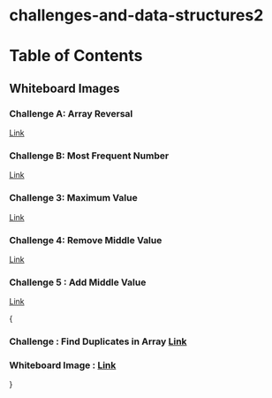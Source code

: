 # challenges-and-data-structures2


# Table of Contents

## Whiteboard Images

### Challenge A: Array Reversal
[Link](https://github.com/Abed1313/challenges-and-data-structures2/blob/master/whiteboard-challenges/assest/S-1.PNG)

### Challenge B: Most Frequent Number
[Link](https://github.com/Abed1313/challenges-and-data-structures2/blob/master/whiteboard-challenges/assest/S-2.PNG) 

### Challenge 3: Maximum Value
[Link](https://github.com/Abed1313/challenges-and-data-structures2/blob/master/whiteboard-challenges/assest/C3.PNG) 

### Challenge 4: Remove Middle Value
[Link](https://github.com/Abed1313/challenges-and-data-structures2/blob/master/whiteboard-challenges/assest/F4.PNG)

### Challenge 5 : Add Middle Value
[Link](https://github.com/Abed1313/challenges-and-data-structures2/blob/master/whiteboard-challenges/assest/CH4.PNG)

{
### Challenge : Find Duplicates in Array [Link](https://github.com/Abed1313/challenges-and-data-structures2/blob/master/whiteboard-challenges/assest/C5.PNG)
### Whiteboard Image : [Link](https://github.com/Abed1313/challenges-and-data-structures2/blob/master/whiteboard-challenges/assest/CH5.PNG)
}
